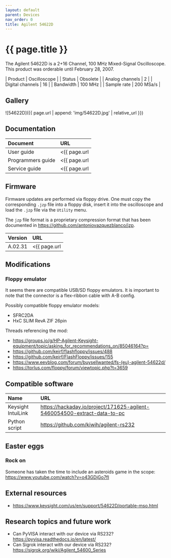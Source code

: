```yaml
---
layout: default
parent: Devices
nav_order: 0
title: Agilent 54622D
---
```


# {{ page.title }}

The Agilent 54622D is a 2+16 Channel, 100 MHz Mixed-Signal Oscilloscope. This product was orderable until February 28, 2007.

| Product           | Oscilloscope  |
| Status            | Obsolete      |
| Analog channels   | 2             |
| Digital channels  | 16            |
| Bandwidth         | 100 MHz       |
| Sample rate       | 200 MSa/s     |


## Gallery

![54622D]({{ page.url | append: 'img/54622D.jpg' | relative_url }})


## Documentation

| Document          | URL                                                                                   |
|:------------------|:--------------------------------------------------------------------------------------|
| User guide        | <{{ page.url | append: 'docs/User guide 9018-40677.pdf' | absolute_url }}>            |
| Programmers guide | <{{ page.url | append: 'docs/Programmers guide 9018-40679.pdf' | absolute_url }}>     |
| Service guide     | <{{ page.url | append: 'docs/Service guide 9018-40072.pdf' | absolute_url }}>         |


## Firmware

Firmware updates are performed via floppy drive. One must copy the corresponding `.jzp` file into a floppy disk, insert it into the oscilloscope and load the `.jzp` file via the `Utility` menu.

The `jzp` file format is a proprietary compression format that has been documented in <https://github.com/antoniovazquezblanco/jzp>.

| Version   | URL                                                                       |
|:----------|:--------------------------------------------------------------------------|
| A.02.31   | <{{ page.url | append: 'firmware/A.02.31/sys5462x.jzp' | absolute_url }}> |


## Modifications

### Floppy emulator

It seems there are compatible USB/SD floppy emulators. It is important to note that the connector is a flex-ribbon cable with A-B config.

Possibly compatible floppy emulator models:
* SFRC2DA
* HxC SLIM RevA ZIF 26pin

Threads referencing the mod:
* <https://groups.io/g/HP-Agilent-Keysight-equipment/topic/asking_for_recommendations_on/85046164?p=>
* <https://github.com/keirf/flashfloppy/issues/488>
* <https://github.com/keirf/FlashFloppy/issues/155>
* <https://www.eevblog.com/forum/buysellwanted/fs-(eu)-agilent-54622d/>
* <https://torlus.com/floppy/forum/viewtopic.php?t=3659>


## Compatible software

| Name                  | URL                                                                           |
|:----------------------|:------------------------------------------------------------------------------|
| Keysight IntuiLink    | <https://hackaday.io/project/171625-agilent-5460054500-extract-data-to-pc>    |
| Python script         | <https://github.com/kiwih/agilent-rs232>                                      |


## Easter eggs

### Rock on

Someone has taken the time to include an asteroids game in the scope: 
<https://www.youtube.com/watch?v=o43GDjGo7fI>


## External resources

* <https://www.keysight.com/us/en/support/54622D/portable-mso.html>


## Research topics and future work

* Can PyVISA interact with our device via RS232? <https://pyvisa.readthedocs.io/en/latest/>
* Can Sigrok interact with our device via RS232? <https://sigrok.org/wiki/Agilent_54600_Series>
